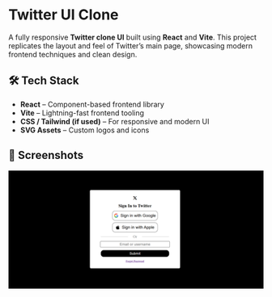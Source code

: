 # Twitter UI Clone

A fully responsive **Twitter clone UI** built using **React** and **Vite**. This project replicates the layout and feel of Twitter’s main page, showcasing modern frontend techniques and clean design.


## 🛠️ Tech Stack

- **React** – Component-based frontend library  
- **Vite** – Lightning-fast frontend tooling  
- **CSS / Tailwind (if used)** – For responsive and modern UI  
- **SVG Assets** – Custom logos and icons


## 📸 Screenshots

![Desktop View](./src/assets/screenshot.png)
